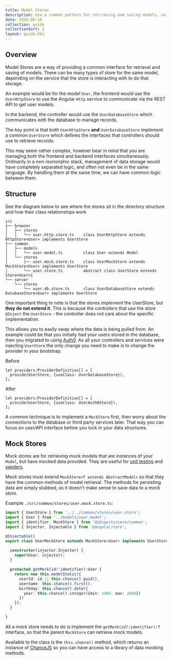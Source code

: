 ```yaml
---
title: Model Stores
description: Use a common pattern for retrieving and saving models, no matter the platform 
date: 2016-06-10
collection: guide
collectionSort: 1
layout: guide.hbs
---
```


## Overview
Model Stores are a way of providing a common interface for retrieval and saving of models.
There can be many types of store for the same model, depending on the service that the store is interacting with to do 
 that storage.
 
An example would be for the model `User`, the frontend would use the `UserHttpStore` to use the Angular `Http` service to
communicate via the REST API to get user models.

In the backend, the controller would use the `UserDatabaseStore` which communicates with the database to manage records.

The key point is that both `UserHttpStore` **and** `UserDatabaseStore` *implement* a common `UserStore` which defines
the interfaces that controllers should use to retrieve records.

This may seem rather complex, however bear in mind that you are managing both the frontend and backend interfaces simultaneously.
Ordinarily in a non-isomorphic stack, management of data storage would have completely separated logic, and often not even
be in the same language. By handling them at the same time, we can have common logic between them.

## Structure

See the diagram below to see where the stores sit in the directory structure and how their class relationships work
```
src
├── browser
│   ├── stores
│   │   └── user.http.store.ts    class UserHttpStore extends HttpStore<User> implements UserStore
├── common
│   ├── models
│   │   └── user.model.ts         class User extends Model
│   └── stores
│       ├── user.mock.store.ts    class UserMockStore extends MockStore<User> implements UserStore
│       └── user.store.ts         abstract class UserStore extends Store<User>{
└── server
    └── stores
        └── user.db.store.ts      class UserDatabaseStore extends DatabaseStore<User> implements UserStore
```


One important thing to note is that the stores *implement* the UserStore, but **they do not extend it**. This is because
the controllers that use the store `@Inject` the `UserStore` - the controller does not care about the specific implementation.

This allows you to easily swap where the data is being pulled from. An example could be that you initially had your users
stored in the database, then you migrated to using [Auth0][auth0]. As all your controllers and services were injecting
`UserStore` the only change you need to make is to change the provider in your bootstrap.

Before
```
let providers:ProviderDefinition[] = [
  provide(UserStore, {useClass: UserDatabaseStore}),
];
```
After
```
let providers:ProviderDefinition[] = [
  provide(UserStore, {useClass: UserAuth0Store}),
];

```

A common technique is to implement a `MockStore` first, then worry about the connections to the database or third party
 services later. That way you can focus on user/API interface before you lock in your data structures.

## Mock Stores
Mock stores are for retrieving mock models that are instances of your `Model`, but have mocked data provided. They are
useful for [unit testing][testing] and [seeders][seeding].

Mock stores must extend `MockStore<T extends AbstractModel>` so that they have the common methods of model retrieval.
The methods for persisting data are simply stubbed, as it doesn't make sense to save data to a mock store.

Example `./src/common/stores/user.mock.store.ts`:
```typescript
import { UserStore } from '../../common/stores/user.store';
import { User } from '../models/user.model';
import { identifier, MockStore } from '@ubiquits/core/common';
import { Injector, Injectable } from '@angular/core';

@Injectable()
export class UserMockStore extends MockStore<User> implements UserStore {

  constructor(injector:Injector) {
    super(User, injector);
  }
  
  protected getMock(id?:identifier):User {
    return new this.modelStatic({
      userId: id || this.chance().guid(),
      username: this.chance().first(),
      birthday: this.chance().date({
        year: this.chance().integer({min: 1900, max: 2000})
      })
    });
  }

}
```

All a mock store needs to do is implement the `getMock(id?:identifier):T` interface, so that the parent `MockStore` can
retrieve mock models.

Available to the class is the `this.chance()` method, which returns an instance of [ChanceJS] so you can have access to
a library of data mocking methods.

[auth0]: https://auth0.com/
[testing]: /guide/testing
[seeding]: /guide/seeding
[chancejs]: http://chancejs.com/
